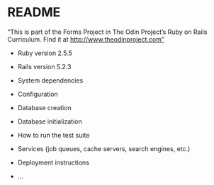 # README

“This is part of the Forms Project in The Odin Project’s Ruby on Rails Curriculum. Find it at http://www.theodinproject.com”

* Ruby version 2.5.5
* Rails version 5.2.3

* System dependencies

* Configuration

* Database creation

* Database initialization

* How to run the test suite

* Services (job queues, cache servers, search engines, etc.)

* Deployment instructions

* ...

